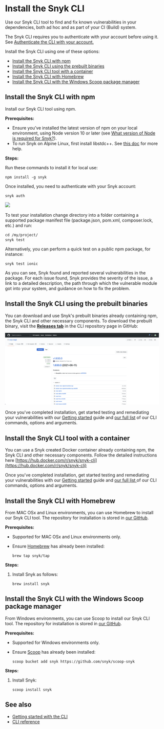 # Install the Snyk CLI

Use our Snyk CLI tool to find and fix known vulnerabilities in your dependencies, both ad hoc and as part of your CI \(Build\) system.

The Snyk CLI requires you to authenticate with your account before using it. See [Authenticate the CLI with your account.](https://support.snyk.io/hc/en-us/articles/360004008258)

Install the Snyk CLI using one of these options:

* [Install the Snyk CLI with npm](./)
* [Install the Snyk CLI using  the prebuilt binaries](./)
* [Install the Snyk CLI tool with a container](./)
* [Install the Snyk CLI with Homebrew](./)
* [Install the Snyk CLI with the Windows Scoop package manager](./)

## Install the Snyk CLI with npm

Install our Snyk CLI tool using npm.

**Prerequisites:**

* Ensure you’ve installed the latest version of npm on your local environment, using Node version 10 or later \(see [What version of Node is required for Snyk?](https://support.snyk.io/hc/en-us/articles/360004183317-What-version-of-Node-is-required-for-Snyk-)\).
* To run Snyk on Alpine Linux, first install libstdc++. See [this doc](https://support.snyk.io/hc/en-us/articles/360001929038) for more help.

**Steps:**

Run these commands to install it for local use:

```text
npm install -g snyk
```

Once installed, you need to authenticate with your Snyk account:

```text
snyk auth
```

![](../../.gitbook/assets/uuid-7f427e54-45f8-910e-98c5-2016a27d29b0-en.gif)

To test your installation change directory into a folder containing a supported package manifest file \(package.json, pom.xml, composer.lock, etc.\) and run:

```text
cd /my/project/
snyk test
```

Alternatively, you can perform a quick test on a public npm package, for instance:

```text
snyk test ionic
```

As you can see, Snyk found and reported several vulnerabilities in the package. For each issue found, Snyk provides the severity of the issue, a link to a detailed description, the path through which the vulnerable module got into your system, and guidance on how to fix the problem.

## Install the Snyk CLI using the prebuilt binaries

You can download and use Snyk's prebuilt binaries already containing npm, the Snyk CLI and other necessary components. To download the prebuilt binary, visit the [**Releases tab**](https://github.com/snyk/snyk/releases) in the CLI repository page in GitHub:

![](../../.gitbook/assets/image%20%2812%29.png)

Once you've completed installation, get started testing and remediating your vulnerabilities with our [Getting started](https://support.snyk.io/hc/articles/360003812458#UUID-19fc37f2-b686-11ed-b85c-4789e90c8dfc) guide and [our full list](https://support.snyk.io/hc/articles/360003812578#UUID-c88e66cf-431c-9ab1-d388-a8f82991c6e0) of our CLI commands, options and arguments.

## Install the Snyk CLI tool with a container

You can use a Snyk created Docker container already containing npm, the Snyk CLI and other necessary components. Follow the detailed instructions here [https://hub.docker.com/r/snyk/snyk-cli](https://hub.docker.com/r/snyk/snyk-cli)

Once you've completed installation, get started testing and remediating your vulnerabilities with our [Getting started](https://support.snyk.io/hc/articles/360003812458#UUID-19fc37f2-b686-11ed-b85c-4789e90c8dfc) guide and [our full list](https://support.snyk.io/hc/articles/360003812578#UUID-c88e66cf-431c-9ab1-d388-a8f82991c6e0)[ ](https://docs.snyk.io/snyk-cli/guides-for-our-cli/cli-reference)of our CLI commands, options and arguments.

## Install the Snyk CLI with Homebrew

From MAC OSx and Linux environments, you can use Homebrew to install our Snyk CLI tool. The repository for installation is stored in [our GitHub](https://github.com/snyk/homebrew-tap).

**Prerequisites:**

* Supported for MAC OSx and Linux environments only.
* Ensure [Homebrew](https://brew.sh/index_he) has already been installed:

  ```text
  brew tap snyk/tap
  ```

**Steps:**

1. Install Snyk as follows:

   ```text
   brew install snyk
   ```

## Install the Snyk CLI with the Windows Scoop package manager

From Windows environments, you can use Scoop to install our Snyk CLI tool. The repository for installation is stored in [our GitHub](https://github.com/snyk/scoop-snyk).

**Prerequisites:**

* Supported for Windows environments only.
* Ensure [Scoop](https://scoop.sh/) has already been installed:

  ```text
  scoop bucket add snyk https://github.com/snyk/scoop-snyk
  ```

**Steps:**

1. Install Snyk:

   ```text
   scoop install snyk
   ```

## See also

* [Getting started with the CLI](https://support.snyk.io/hc/articles/360003812458#UUID-19fc37f2-b686-11ed-b85c-4789e90c8dfc)
* [CLI reference](https://support.snyk.io/hc/articles/360003812578#UUID-c88e66cf-431c-9ab1-d388-a8f82991c6e0)

